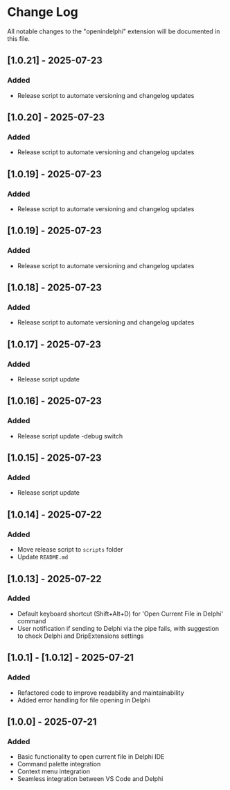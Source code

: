 # Change Log

All notable changes to the "openindelphi" extension will be documented in this file.

<!--- 
Check [Keep a Changelog](http://keepachangelog.com/) for recommendations on how to structure this file.
## [Unreleased] 
-->

## [1.0.21] - 2025-07-23

### Added
- Release script to automate versioning and changelog updates

## [1.0.20] - 2025-07-23

### Added
- Release script to automate versioning and changelog updates

## [1.0.19] - 2025-07-23

### Added
- Release script to automate versioning and changelog updates

## [1.0.19] - 2025-07-23

### Added
- Release script to automate versioning and changelog updates

## [1.0.18] - 2025-07-23

### Added
- Release script to automate versioning and changelog updates

## [1.0.17] - 2025-07-23

### Added
- Release script update

## [1.0.16] - 2025-07-23

### Added
- Release script update -debug switch

## [1.0.15] - 2025-07-23

### Added
- Release script update

## [1.0.14] - 2025-07-22

### Added
- Move release script to `scripts` folder
- Update `README.md` 

## [1.0.13] - 2025-07-22

### Added
- Default keyboard shortcut (Shift+Alt+D) for 'Open Current File in Delphi' command
- User notification if sending to Delphi via the pipe fails, with suggestion to check Delphi and DripExtensions settings

## [1.0.1] - [1.0.12] - 2025-07-21

### Added
- Refactored code to improve readability and maintainability
- Added error handling for file opening in Delphi

## [1.0.0] - 2025-07-21

### Added
- Basic functionality to open current file in Delphi IDE
- Command palette integration
- Context menu integration
- Seamless integration between VS Code and Delphi